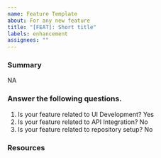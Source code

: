 ```yaml
---
name: Feature Template
about: For any new feature
title: "[FEAT]: Short title"
labels: enhancement
assignees: ""
---
```


### Summary

NA

### Answer the following questions.

1. Is your feature related to UI Development? Yes
2. Is your feature related to API Integration? No
3. Is your feature related to repository setup? No

### Resources
